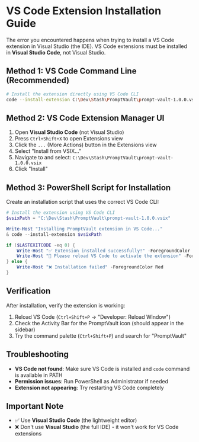 # VS Code Extension Installation Guide

The error you encountered happens when trying to install a VS Code extension in Visual Studio (the IDE). VS Code extensions must be installed in **Visual Studio Code**, not Visual Studio.

## Method 1: VS Code Command Line (Recommended)

```bash
# Install the extension directly using VS Code CLI
code --install-extension C:\Dev\Stash\PromptVault\prompt-vault-1.0.0.vsix
```

## Method 2: VS Code Extension Manager UI

1. Open **Visual Studio Code** (not Visual Studio)
2. Press `Ctrl+Shift+X` to open Extensions view
3. Click the `...` (More Actions) button in the Extensions view
4. Select "Install from VSIX..."
5. Navigate to and select: `C:\Dev\Stash\PromptVault\prompt-vault-1.0.0.vsix`
6. Click "Install"

## Method 3: PowerShell Script for Installation

Create an installation script that uses the correct VS Code CLI:

```powershell
# Install the extension using VS Code CLI
$vsixPath = "C:\Dev\Stash\PromptVault\prompt-vault-1.0.0.vsix"

Write-Host "Installing PromptVault extension in VS Code..."
& code --install-extension $vsixPath

if ($LASTEXITCODE -eq 0) {
    Write-Host "✅ Extension installed successfully!" -ForegroundColor Green
    Write-Host "🔄 Please reload VS Code to activate the extension" -ForegroundColor Yellow
} else {
    Write-Host "❌ Installation failed" -ForegroundColor Red
}
```

## Verification

After installation, verify the extension is working:

1. Reload VS Code (`Ctrl+Shift+P` → "Developer: Reload Window")
2. Check the Activity Bar for the PromptVault icon (should appear in the sidebar)
3. Try the command palette (`Ctrl+Shift+P`) and search for "PromptVault"

## Troubleshooting

- **VS Code not found**: Make sure VS Code is installed and `code` command is available in PATH
- **Permission issues**: Run PowerShell as Administrator if needed
- **Extension not appearing**: Try restarting VS Code completely

## Important Note

- ✅ Use **Visual Studio Code** (the lightweight editor)
- ❌ Don't use **Visual Studio** (the full IDE) - it won't work for VS Code extensions
